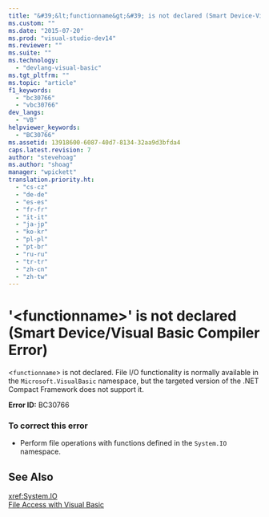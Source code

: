 ```yaml
---
title: "&#39;&lt;functionname&gt;&#39; is not declared (Smart Device-Visual Basic Compiler Error) | Microsoft Docs"
ms.custom: ""
ms.date: "2015-07-20"
ms.prod: "visual-studio-dev14"
ms.reviewer: ""
ms.suite: ""
ms.technology: 
  - "devlang-visual-basic"
ms.tgt_pltfrm: ""
ms.topic: "article"
f1_keywords: 
  - "bc30766"
  - "vbc30766"
dev_langs: 
  - "VB"
helpviewer_keywords: 
  - "BC30766"
ms.assetid: 13918600-6087-40d7-8134-32aa9d3bfda4
caps.latest.revision: 7
author: "stevehoag"
ms.author: "shoag"
manager: "wpickett"
translation.priority.ht: 
  - "cs-cz"
  - "de-de"
  - "es-es"
  - "fr-fr"
  - "it-it"
  - "ja-jp"
  - "ko-kr"
  - "pl-pl"
  - "pt-br"
  - "ru-ru"
  - "tr-tr"
  - "zh-cn"
  - "zh-tw"
---
```

# &#39;&lt;functionname&gt;&#39; is not declared (Smart Device/Visual Basic Compiler Error)
<`functionname`> is not declared. File I/O functionality is normally available in the `Microsoft.VisualBasic` namespace, but the targeted version of the .NET Compact Framework does not support it.  
  
 **Error ID:** BC30766  
  
### To correct this error  
  
-   Perform file operations with functions defined in the `System.IO` namespace.  
  
## See Also  
 <xref:System.IO>   
 [File Access with Visual Basic](../../../visual-basic/developing-apps/programming/drives-directories-files/file-access.md)